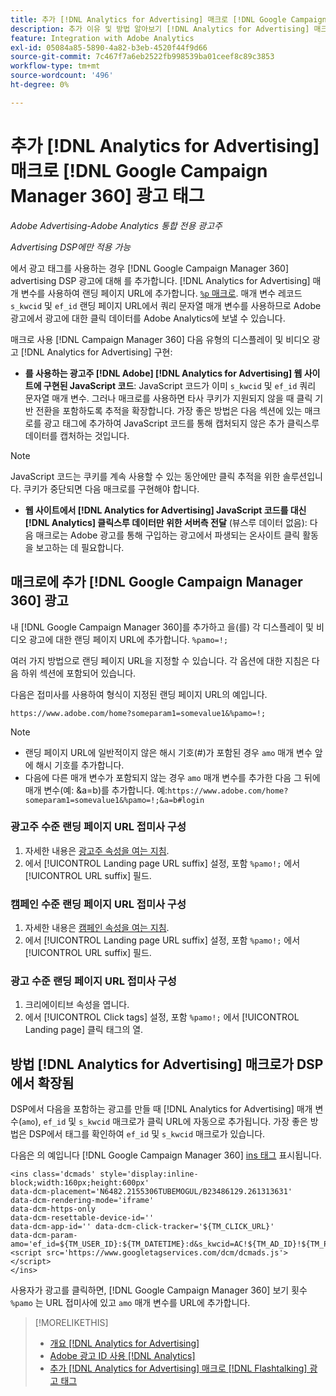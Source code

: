 ```yaml
---
title: 추가 [!DNL Analytics for Advertising] 매크로 [!DNL Google Campaign Manager 360] 광고 태그
description: 추가 이유 및 방법 알아보기 [!DNL Analytics for Advertising] 매크로 [!DNL Google Campaign Manager 360] 광고 태그
feature: Integration with Adobe Analytics
exl-id: 05084a85-5890-4a82-b3eb-4520f44f9d66
source-git-commit: 7c467f7a6eb2522fb998539ba01ceef8c89c3853
workflow-type: tm+mt
source-wordcount: '496'
ht-degree: 0%

---
```


# 추가 [!DNL Analytics for Advertising] 매크로 [!DNL Google Campaign Manager 360] 광고 태그

*Adobe Advertising-Adobe Analytics 통합 전용 광고주*

*Advertising DSP에만 적용 가능*

에서 광고 태그를 사용하는 경우 [!DNL Google Campaign Manager 360] advertising DSP 광고에 대해 를 추가합니다. [!DNL Analytics for Advertising] 매개 변수를 사용하여 랜딩 페이지 URL에 추가합니다. [`%p` 매크로](https://support.google.com/campaignmanager/table/6096962). 매개 변수 레코드 `s_kwcid` 및 `ef_id` 랜딩 페이지 URL에서 쿼리 문자열 매개 변수를 사용하므로 Adobe 광고에서 광고에 대한 클릭 데이터를 Adobe Analytics에 보낼 수 있습니다.

매크로 사용 [!DNL Campaign Manager 360] 다음 유형의 디스플레이 및 비디오 광고 [!DNL Analytics for Advertising] 구현:

* **를 사용하는 광고주 [!DNL Adobe] [!DNL Analytics for Advertising] 웹 사이트에 구현된 JavaScript 코드**: JavaScript 코드가 이미 `s_kwcid` 및 `ef_id` 쿼리 문자열 매개 변수. 그러나 매크로를 사용하면 타사 쿠키가 지원되지 않을 때 클릭 기반 전환을 포함하도록 추적을 확장합니다. 가장 좋은 방법은 다음 섹션에 있는 매크로를 광고 태그에 추가하여 JavaScript 코드를 통해 캡처되지 않은 추가 클릭스루 데이터를 캡처하는 것입니다.

>[!NOTE]
>
>JavaScript 코드는 쿠키를 계속 사용할 수 있는 동안에만 클릭 추적을 위한 솔루션입니다. 쿠키가 중단되면 다음 매크로를 구현해야 합니다.

* **웹 사이트에서 [!DNL Analytics for Advertising] JavaScript 코드를 대신 [!DNL Analytics] 클릭스루 데이터만 위한 서버측 전달** (뷰스루 데이터 없음): 다음 매크로는 Adobe 광고를 통해 구입하는 광고에서 파생되는 온사이트 클릭 활동을 보고하는 데 필요합니다.

## 매크로에 추가 [!DNL Google Campaign Manager 360] 광고

내 [!DNL Google Campaign Manager 360]를 추가하고 을(를) 각 디스플레이 및 비디오 광고에 대한 랜딩 페이지 URL에 추가합니다. `%pamo=!;`

여러 가지 방법으로 랜딩 페이지 URL을 지정할 수 있습니다. 각 옵션에 대한 지침은 다음 하위 섹션에 포함되어 있습니다.

다음은 접미사를 사용하여 형식이 지정된 랜딩 페이지 URL의 예입니다.

```
https://www.adobe.com/home?someparam1=somevalue1&%pamo=!;
```

>[!NOTE]
>
>
>* 랜딩 페이지 URL에 일반적이지 않은 해시 기호(#)가 포함된 경우 `amo` 매개 변수 앞에 해시 기호를 추가합니다.
>* 다음에 다른 매개 변수가 포함되지 않는 경우 `amo` 매개 변수를 추가한 다음 그 뒤에 매개 변수(예: &amp;a=b)를 추가합니다. 예:`https://www.adobe.com/home?someparam1=somevalue1&%pamo=!;&a=b#login`


### 광고주 수준 랜딩 페이지 URL 접미사 구성

1. 자세한 내용은 [광고주 속성을 여는 지침](https://support.google.com/campaignmanager/answer/2829344).
1. 에서 [!UICONTROL Landing page URL suffix] 설정, 포함 `%pamo!;` 에서 [!UICONTROL URL suffix] 필드.

### 캠페인 수준 랜딩 페이지 URL 접미사 구성

1. 자세한 내용은 [캠페인 속성을 여는 지침](https://support.google.com/campaignmanager/answer/2838056#set).
1. 에서 [!UICONTROL Landing page URL suffix] 설정, 포함 `%pamo!;` 에서 [!UICONTROL URL suffix] 필드.

### 광고 수준 랜딩 페이지 URL 접미사 구성

1. 크리에이티브 속성을 엽니다.
1. 에서 [!UICONTROL Click tags] 설정, 포함 `%pamo!;` 에서 [!UICONTROL Landing page] 클릭 태그의 열.

## 방법 [!DNL Analytics for Advertising] 매크로가 DSP에서 확장됨

DSP에서 다음을 포함하는 광고를 만들 때 [!DNL Analytics for Advertising] 매개 변수(`amo`), `ef_id` 및 `s_kwcid` 매크로가 클릭 URL에 자동으로 추가됩니다. 가장 좋은 방법은 DSP에서 태그를 확인하여 `ef_id` 및 `s_kwcid` 매크로가 있습니다.

다음은 의 예입니다 [!DNL Google Campaign Manager 360] [ins 태그](https://support.google.com/campaignmanager/answer/6080468) 표시됩니다.

```
<ins class='dcmads' style='display:inline-block;width:160px;height:600px'
data-dcm-placement='N6482.2155306TUBEMOGUL/B23486129.261313631'
data-dcm-rendering-mode='iframe'
data-dcm-https-only
data-dcm-resettable-device-id=''
data-dcm-app-id='' data-dcm-click-tracker='${TM_CLICK_URL}'
data-dcm-param-amo='ef_id=${TM_USER_ID}:${TM_DATETIME}:d&s_kwcid=AC!${TM_AD_ID}!${TM_PLACEMENT_ID}'>
<script src='https://www.googletagservices.com/dcm/dcmads.js'></script>
</ins>
```

사용자가 광고를 클릭하면, [!DNL Google Campaign Manager 360] 보기 횟수 `%pamo` 는 URL 접미사에 있고 `amo` 매개 변수를 URL에 추가합니다.

>[!MORELIKETHIS]
>
>* [개요 [!DNL Analytics for Advertising]](overview.md)
>* [Adobe 광고 ID 사용 [!DNL Analytics]](/help/integrations/analytics/ids.md)
>* [추가 [!DNL Analytics for Advertising] 매크로 [!DNL Flashtalking] 광고 태그](macros-flashtalking.md)


